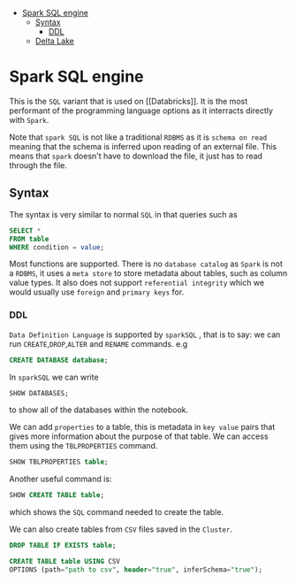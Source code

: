 - [Spark SQL engine](#spark-sql-engine)
  - [Syntax](#syntax)
    - [DDL](#ddl)
  - [Delta Lake](#delta-lake)

# Spark SQL engine

This is the `SQL` variant that is used on [[Databricks]]. It is the most performant of the programming language options as it interracts directly with `Spark`.

Note that `spark SQL` is not like a traditional `RDBMS` as it is `schema on read` meaning that the schema is inferred upon reading of an external file. This means that `spark` doesn't have to download the file, it just has to read through the file.

## Syntax

The syntax is very similar to normal `SQL` in that queries such as

```sql
SELECT *
FROM table
WHERE condition = value;
```

Most functions are supported. There is no `database catalog` as `Spark` is not a `RDBMS`, it uses a `meta store` to store metadata about tables, such as column value types. It also does not support `referential integrity` which we would usually use `foreign` and `primary keys` for.

### DDL

`Data Definition Language` is supported by `sparkSQL` , that is to say: we can run `CREATE`,`DROP`,`ALTER` and `RENAME` commands. e.g

```sql
CREATE DATABASE database;
```

In `sparkSQL` we can write

```SQL
SHOW DATABASES;
```

to show all of the databases within the notebook.

We can add `properties` to a table, this is metadata in `key value` pairs that gives more information about the purpose of that table. We can access them using the `TBLPROPERTIES` command.

```sql
SHOW TBLPROPERTIES table;
```

Another useful command is:

```sql
SHOW CREATE TABLE table;
```

which shows the `SQL` command needed to create the table.

We can also create tables from `CSV` files saved in the `Cluster`.

```sql
DROP TABLE IF EXISTS table;

CREATE TABLE table USING CSV
OPTIONS (path="path to csv", header="true", inferSchema="true");
```


